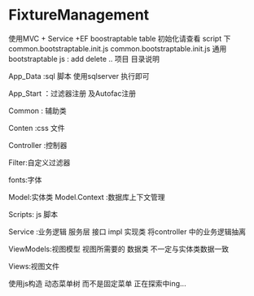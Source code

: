 # FixtureManagement

使用MVC + Service +EF  boostraptable table 初始化请查看 script 下 common.bootstraptable.init.js
 common.bootstraptable.init.js 通用bootstraptable js : add delete ..
项目 目录说明

App_Data :sql 脚本 使用sqlserver 执行即可

App_Start ：过滤器注册 及Autofac注册

Common : 辅助类

Conten :css 文件

Controller :控制器

Filter:自定义过滤器


fonts:字体

Model:实体类
Model.Context :数据库上下文管理

Scripts:  js 脚本

Service :业务逻辑 服务层 接口 impl 实现类 
         将controller 中的业务逻辑抽离

ViewModels:视图模型 视图所需要的 数据类 不一定与实体类数据一致

Views:视图文件

使用js构造 动态菜单树 而不是固定菜单 正在探索中ing...
